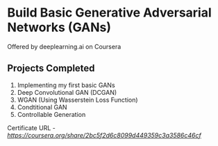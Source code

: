 # Build Basic Generative Adversarial Networks (GANs) 
Offered by deeplearning.ai on Coursera

## Projects Completed
1. Implementing my first basic GANs
2. Deep Convolutional GAN (DCGAN)
3. WGAN (Using Wasserstein Loss Function)
4. Condtitional GAN
5. Controllable Generation

Certificate URL - *https://coursera.org/share/2bc5f2d6c8099d449359c3a3586c46cf*
